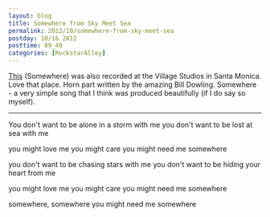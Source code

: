 ```yaml
---
layout: blog
title: Somewhere from Sky Meet Sea
permalink: 2012/10/somewhere-from-sky-meet-sea
postday: 10/16 2012
posttime: 09_49
categories: [RockstarAlley]
---
```


<a href="http://kristeraxel.com/media/2012-kristeraxel-Somewhere.mp3">This</a> (Somewhere) was also recorded at the Village Studios in Santa Monica. Love that place. Horn part written by the amazing Bill Dowling. Somewhere - a very simple song that I think was produced beautifully (if I do say so myself).

____

You don't want to be 
alone in a storm with me 
you don't want to be 
lost at sea with me 

you might love me 
you might care 
you might need me 
somewhere 

you don't want to be 
chasing stars with me 
you don't want to be 
hiding your heart from me 

you might love me 
you might care 
you might need me 
somewhere 

somewhere, somewhere 
you might need me somewhere
